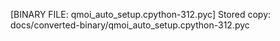 [BINARY FILE: qmoi_auto_setup.cpython-312.pyc]
Stored copy: docs/converted-binary/qmoi_auto_setup.cpython-312.pyc
